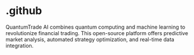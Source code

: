 # .github
QuantumTrade AI combines quantum computing and machine learning to revolutionize financial trading. This open-source platform offers predictive market analysis, automated strategy optimization, and real-time data integration.
